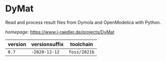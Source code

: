 # DyMat

Read and process result files from Dymola and OpenModelica with Python.

*homepage*: <https://www.j-raedler.de/projects/DyMat>

version | versionsuffix | toolchain
--------|---------------|----------
``0.7`` | ``-2020-12-12`` | ``foss/2021b``
